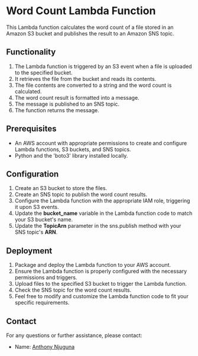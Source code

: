 # Word Count Lambda Function
This Lambda function calculates the word count of a file stored in an Amazon S3 bucket and publishes the result to an Amazon SNS topic.

## Functionality
1. The Lambda function is triggered by an S3 event when a file is uploaded to the specified bucket.
2. It retrieves the file from the bucket and reads its contents.
3. The file contents are converted to a string and the word count is calculated.
4. The word count result is formatted into a message.
5. The message is published to an SNS topic.
6. The function returns the message.

## Prerequisites
- An AWS account with appropriate permissions to create and configure Lambda functions, S3 buckets, and SNS topics.
- Python and the 'boto3' library installed locally.

## Configuration
1. Create an S3 bucket to store the files.
2. Create an SNS topic to publish the word count results.
3. Configure the Lambda function with the appropriate IAM role, triggering it upon S3 events.
4. Update the **bucket_name** variable in the Lambda function code to match your S3 bucket's name.
5. Update the **TopicArn** parameter in the sns.publish method with your SNS topic's **ARN**.

## Deployment
1. Package and deploy the Lambda function to your AWS account.
2. Ensure the Lambda function is properly configured with the necessary permissions and triggers.
3. Upload files to the specified S3 bucket to trigger the Lambda function.
4. Check the SNS topic for the word count results.
5. Feel free to modify and customize the Lambda function code to fit your specific requirements.

## Contact

For any questions or further assistance, please contact:

- Name: [Anthony Njuguna](mailto:antonnm7@gmail.com)

